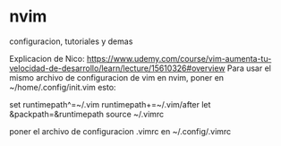 # nvim
configuracion, tutoriales y demas

Explicacion de Nico: https://www.udemy.com/course/vim-aumenta-tu-velocidad-de-desarrollo/learn/lecture/15610326#overview
Para usar el mismo archivo de configuracion de vim en nvim, poner en ~/home/.config/init.vim esto:

set runtimepath^=~/.vim runtimepath+=~/.vim/after
let &packpath=&runtimepath
source ~/.vimrc

poner el archivo de configuracion .vimrc en ~/.config/.vimrc


